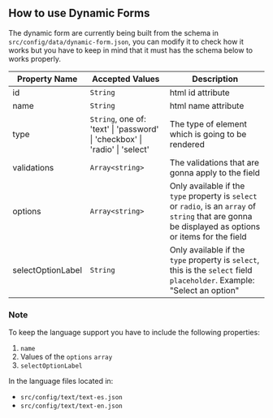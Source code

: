 ## How to use Dynamic Forms

The dynamic form are currently being built from the schema in `src/config/data/dynamic-form.json`, you can modify it to check how it works but you have to keep in mind that it must has the schema below to works properly.

| Property Name        | Accepted Values                                                             | Description
| -------------------- | --------------------------------------------------------------------------- | -----------
| id                   | `String`                                                                    | html id attribute
| name                 | `String`                                                                    | html name attribute
| type                 | `String`, one of: 'text' \| 'password' \| 'checkbox' \| 'radio' \| 'select' | The type of element which is going to be rendered
| validations          | `Array<string> `                                                            | The validations that are gonna apply to the field
| options              | `Array<string> `                                                            | Only available if the `type` property is `select` or `radio`, is an `array` of `string` that are gonna be displayed as options or items for the field
| selectOptionLabel    | `String`                                                                    | Only available if the `type` property is `select`, this is the `select` field `placeholder`. Example: "Select an option"

### Note

To keep the language support you have to include the following properties:
1. `name`
2. Values of the `options` `array`
3. `selectOptionLabel`

In the language files located in:
- `src/config/text/text-es.json`
- `src/config/text/text-en.json`

